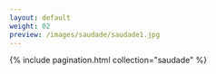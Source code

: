 ```yaml
---
layout: default
weight: 02
preview: /images/saudade/saudade1.jpg
---
```


{% include pagination.html collection="saudade" %}

<img src="{{ page.preview }}" alt="" />
